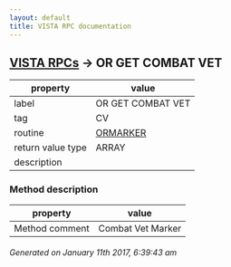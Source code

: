```yaml
---
layout: default
title: VISTA RPC documentation
---
```




## [VISTA RPCs](TableOfContent.md) &#8594; OR GET COMBAT VET 

 property | value 
--- | --- 
 label | OR GET COMBAT VET
 tag | CV
 routine | [ORMARKER](http://code.osehra.org/dox/Routine_ORMARKER_source.html)
 return value type | ARRAY
 description | 


### Method description

 property | value 
--- | --- 
 Method comment | Combat Vet Marker




 ###### Generated on January 11th 2017, 6:39:43 am